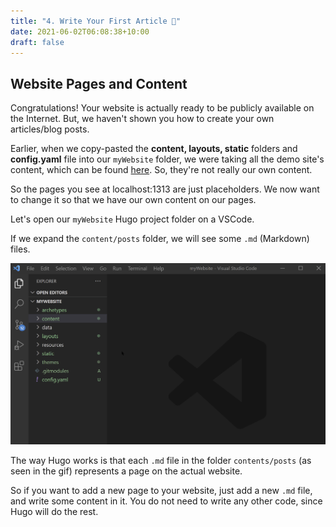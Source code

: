 ```yaml
---
title: "4. Write Your First Article 📇"
date: 2021-06-02T06:08:38+10:00
draft: false
---
```


## Website Pages and Content

Congratulations! Your website is actually ready to be publicly available on the Internet. But, we haven't shown you how to create your own articles/blog posts.

Earlier, when we copy-pasted the **content, layouts, static** folders and **config.yaml** file into our `myWebsite` folder, we were taking all the demo site's content, which can be found [here](https://themes.gohugo.io/theme/hugo-theme-cactus-plus/). So, they're not really our own content.

So the pages you see at localhost:1313 are just placeholders. We now want to change it so that we have our own content on our pages. 

Let's open our `myWebsite` Hugo project folder on a VSCode. 

If we expand the `content/posts` folder, we will see some `.md` (Markdown) files.

![Alt Text](https://github.com/khandren/hugo-tutorials/blob/blog/static/images/4/posts.gif?raw=true)

The way Hugo works is that each `.md` file in the folder `contents/posts` (as seen in the gif) represents a page on the actual website.

So if you want to add a new page to your website, just add a new `.md` file, and write some content in it. You do not need to write any other code, since Hugo will do the rest.



